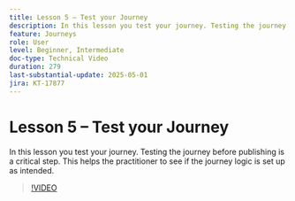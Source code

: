 ```yaml
---
title: Lesson 5 – Test your Journey
description: In this lesson you test your journey. Testing the journey before publishing is a critical step. This helps the practitioner to see if the journey logic is set up as intended.
feature: Journeys
role: User
level: Beginner, Intermediate
doc-type: Technical Video
duration: 279
last-substantial-update: 2025-05-01
jira: KT-17877
---
```


# Lesson 5 – Test your Journey

In this lesson you test your journey. Testing the journey before publishing is a critical step. This helps the practitioner to see if the journey logic is set up as intended.

>[!VIDEO](https://video.tv.adobe.com/v/3457930/?learn=on&enablevpops)
